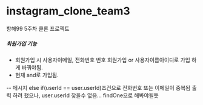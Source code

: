 # instagram_clone_team3

항해99 5주차 클론 프로젝트

##### 회원가입 기능

- 회원가입 시 사용자이메일, 전화번호 번호 회원가입 or 사용자이름아이디로 가입 하게 바꿔야됨.
- 현재 and로 가입됨.

-- 메시지 else if(userId == user.userId)조건으로 전화번호 또는 이메일이 중복됨 출력 하려 했으나,
user.userId 찾을수 없음... findOne으로 해봐야될듯
